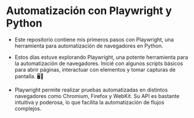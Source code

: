 # Automatización con Playwright y Python  

* Este repositorio contiene mis primeros pasos con Playwright, una herramienta para automatización de navegadores en Python.  

* Estos días estuve explorando Playwright, una potente herramienta para la automatización de navegadores. Inicié con algunos scripts básicos para abrir páginas, interactuar con elementos y tomar capturas de pantalla. 🖥️📸

* Playwright permite realizar pruebas automatizadas en distintos navegadores como Chromium, Firefox y WebKit. Su API es bastante intuitiva y poderosa, lo que facilita la automatización de flujos complejos.